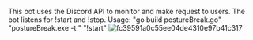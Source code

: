 This bot uses the Discord API to monitor and make request to users. The bot listens for !start and !stop.
Usage: "go build postureBreak.go" "postureBreak.exe -t <bot token>" "!start"
![fc39591a0c55ee04de4310e97b41c317](https://user-images.githubusercontent.com/91348941/151470236-54f75972-0273-4826-b6cf-215d9d0569d9.png)
